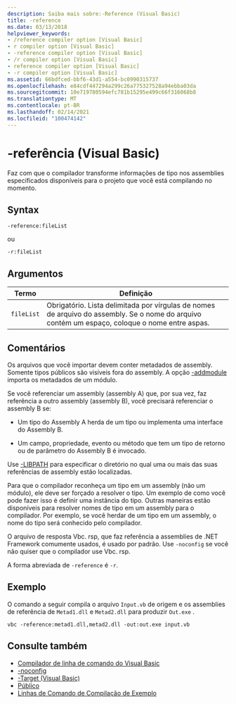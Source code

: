 ```yaml
---
description: Saiba mais sobre:-Reference (Visual Basic)
title: -reference
ms.date: 03/13/2018
helpviewer_keywords:
- /reference compiler option [Visual Basic]
- r compiler option [Visual Basic]
- -reference compiler option [Visual Basic]
- /r compiler option [Visual Basic]
- reference compiler option [Visual Basic]
- -r compiler option [Visual Basic]
ms.assetid: 66bdfced-bbf6-43d1-a554-bc0990315737
ms.openlocfilehash: e84cdf447294a299c26a775327528a94ebba03da
ms.sourcegitcommit: 10e719780594efc781b15295e499c66f316068b8
ms.translationtype: MT
ms.contentlocale: pt-BR
ms.lasthandoff: 02/14/2021
ms.locfileid: "100474142"
---
```

# <a name="-reference-visual-basic"></a>-referência (Visual Basic)

Faz com que o compilador transforme informações de tipo nos assemblies especificados disponíveis para o projeto que você está compilando no momento.  
  
## <a name="syntax"></a>Syntax  
  
```console  
-reference:fileList  
```

ou

```console
-r:fileList  
```  
  
## <a name="arguments"></a>Argumentos  
  
|Termo|Definição|  
|---|---|  
|`fileList`|Obrigatório. Lista delimitada por vírgulas de nomes de arquivo do assembly. Se o nome do arquivo contém um espaço, coloque o nome entre aspas.|  
  
## <a name="remarks"></a>Comentários  

 Os arquivos que você importar devem conter metadados de assembly. Somente tipos públicos são visíveis fora do assembly. A opção [-addmodule](addmodule.md) importa os metadados de um módulo.  
  
 Se você referenciar um assembly (assembly A) que, por sua vez, faz referência a outro assembly (assembly B), você precisará referenciar o assembly B se:  
  
- Um tipo do Assembly A herda de um tipo ou implementa uma interface do Assembly B.  
  
- Um campo, propriedade, evento ou método que tem um tipo de retorno ou de parâmetro do Assembly B é invocado.  
  
 Use [-LIBPATH](libpath.md) para especificar o diretório no qual uma ou mais das suas referências de assembly estão localizadas.  
  
 Para que o compilador reconheça um tipo em um assembly (não um módulo), ele deve ser forçado a resolver o tipo. Um exemplo de como você pode fazer isso é definir uma instância do tipo. Outras maneiras estão disponíveis para resolver nomes de tipo em um assembly para o compilador. Por exemplo, se você herdar de um tipo em um assembly, o nome do tipo será conhecido pelo compilador.  
  
 O arquivo de resposta Vbc. rsp, que faz referência a assemblies de .NET Framework comumente usados, é usado por padrão. Use `-noconfig` se você não quiser que o compilador use Vbc. rsp.  
  
 A forma abreviada de `-reference` é `-r`.  
  
## <a name="example"></a>Exemplo  

 O comando a seguir compila o arquivo `Input.vb` de origem e os assemblies de referência de `Metad1.dll` e `Metad2.dll` para produzir `Out.exe` .  
  
```console
vbc -reference:metad1.dll,metad2.dll -out:out.exe input.vb  
```  
  
## <a name="see-also"></a>Consulte também

- [Compilador de linha de comando do Visual Basic](index.md)
- [-noconfig](noconfig.md)
- [-Target (Visual Basic)](target.md)
- [Público](../../language-reference/modifiers/public.md)
- [Linhas de Comando de Compilação de Exemplo](sample-compilation-command-lines.md)
